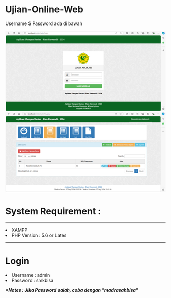 # Ujian-Online-Web
<p>Username $ Password ada di bawah</p>
<img src="https://github.com/rian-98/Ujian-Online-Web/blob/main/01.png">
<img src="https://github.com/rian-98/Ujian-Online-Web/blob/main/02.png">
<h1>System Requirement :</h1>
<hr>
<li>XAMPP</li>
<li>PHP Version : 5.6 or Lates</li>
<hr>
<h1>Login</h1>
<li>Username : admin</li>
<li>Password : smkbisa</li>
<p><i><b>*Notes : Jika Password salah, coba dengan "madrasahbisa"</b></i></p>